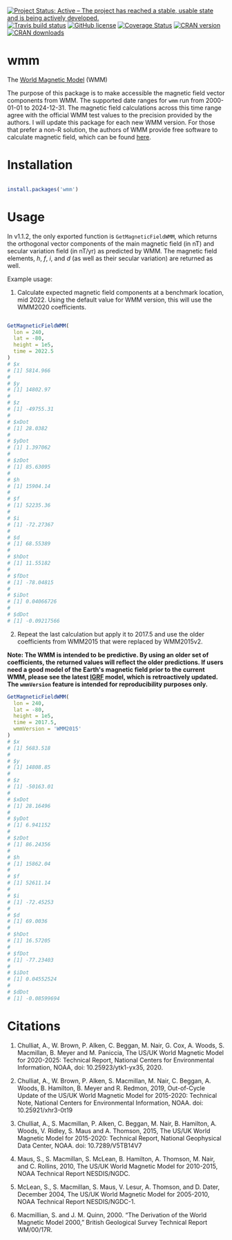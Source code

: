 <!-- badges: start -->
[![Project Status: Active – The project has reached a stable, usable state and is being actively developed.](https://www.repostatus.org/badges/latest/active.svg)](https://www.repostatus.org/#active)
[![Travis build status](https://app.travis-ci.com/wfrierson/wmm.svg?branch=main&status=passed)](https://app.travis-ci.com/github/wfrierson/wmm)
[![GitHub license](https://img.shields.io/github/license/Naereen/StrapDown.js.svg)](/LICENSE)
[![Coverage Status](https://coveralls.io/repos/github/wfrierson/wmm/badge.svg?branch=master)](https://coveralls.io/github/wfrierson/wmm?branch=master)
[![CRAN version](https://www.r-pkg.org/badges/version/wmm)](https://cran.r-project.org/package=wmm)
[![CRAN downloads](https://cranlogs.r-pkg.org/badges/grand-total/wmm)](https://cran.r-project.org/package=wmm)
<!-- badges: end -->

# wmm
The [World Magnetic Model](https://www.ngdc.noaa.gov/geomag/WMM/DoDWMM.shtml) (WMM)

The purpose of this package is to make accessible the magnetic field vector components from WMM. The supported date ranges for `wmm` run from 2000-01-01 to 2024-12-31. The magnetic field calculations across this time range agree with the official WMM test values to the precision provided by the authors. I will update this package for each new WMM version. For those that prefer a non-R solution, the authors of WMM provide free software to calculate magnetic field, which can be found [here](https://www.ngdc.noaa.gov/geomag/WMM/soft.shtml).

# Installation

``` r

install.packages('wmm')

```

# Usage

In v1.1.2, the only exported function is `GetMagneticFieldWMM`, which returns the orthogonal vector components of the main magnetic field (in nT) and secular variation field (in nT/yr) as predicted by WMM. The magnetic field elements, _h_, _f_, _i_, and _d_ (as well as their secular variation) are returned as well.

Example usage: 

1. Calculate expected magnetic field components at a benchmark location, mid 2022. Using the default value for WMM version, this will use the WMM2020 coefficients.
``` r

GetMagneticFieldWMM(
  lon = 240,
  lat = -80,
  height = 1e5,
  time = 2022.5
)
# $x
# [1] 5814.966
#
# $y
# [1] 14802.97
#
# $z
# [1] -49755.31
#
# $xDot
# [1] 28.0382
#
# $yDot
# [1] 1.397062
#
# $zDot
# [1] 85.63095
#
# $h
# [1] 15904.14
#
# $f
# [1] 52235.36
#
# $i
# [1] -72.27367
#
# $d
# [1] 68.55389
#
# $hDot
# [1] 11.55182
#
# $fDot
# [1] -78.04815
#
# $iDot
# [1] 0.04066726
#
# $dDot
# [1] -0.09217566
```

2. Repeat the last calculation but apply it to 2017.5 and use the older coefficients from WMM2015 that were replaced by WMM2015v2. 

__Note: The WMM is intended to be predictive. By using an older set of coefficients, the returned values will reflect the older predictions. If users need a good model of the Earth's magnetic field prior to the current WMM, please see the latest [IGRF](https://www.ngdc.noaa.gov/IAGA/vmod/igrf.html) model, which is retroactively updated. The `wmmVersion` feature is intended for reproducibility purposes only.__
``` r
GetMagneticFieldWMM(
  lon = 240,
  lat = -80,
  height = 1e5,
  time = 2017.5,
  wmmVersion = 'WMM2015'
)
# $x
# [1] 5683.518
# 
# $y
# [1] 14808.85
# 
# $z
# [1] -50163.01
# 
# $xDot
# [1] 28.16496
# 
# $yDot
# [1] 6.941152
# 
# $zDot
# [1] 86.24356
# 
# $h
# [1] 15862.04
# 
# $f
# [1] 52611.14
# 
# $i
# [1] -72.45253
# 
# $d
# [1] 69.0036
# 
# $hDot
# [1] 16.57205
# 
# $fDot
# [1] -77.23403
# 
# $iDot
# [1] 0.04552524
# 
# $dDot
# [1] -0.08599694
```

# Citations

1. Chulliat, A., W. Brown, P. Alken, C. Beggan, M. Nair, G. Cox, A. Woods, 
S. Macmillan, B. Meyer and M. Paniccia, The US/UK World Magnetic Model for 
2020-2025: Technical Report, National Centers for Environmental Information, 
NOAA, doi: 10.25923/ytk1-yx35, 2020.

2. Chulliat, A., W. Brown, P. Alken, S. Macmillan, M. Nair, C. Beggan, A. Woods,
B. Hamilton, B. Meyer and R. Redmon, 2019, Out-of-Cycle Update of the
US/UK World Magnetic Model for 2015-2020: Technical Note, National
Centers for Environmental Information, NOAA. doi: 10.25921/xhr3-0t19

3. Chulliat, A., S. Macmillan, P. Alken, C. Beggan, M. Nair, B. Hamilton, A.
Woods, V. Ridley, S. Maus and A. Thomson, 2015, The US/UK World
Magnetic Model for 2015-2020: Technical Report, National Geophysical
Data Center, NOAA. doi: 10.7289/V5TB14V7

4. Maus, S., S. Macmillan, S. McLean, B. Hamilton, A. Thomson,
M. Nair, and C. Rollins, 2010, The US/UK World Magnetic Model
for 2010-2015, NOAA Technical Report NESDIS/NGDC.

5. McLean, S., S. Macmillan, S. Maus, V. Lesur, A.
Thomson, and D. Dater, December 2004, The
US/UK World Magnetic Model for 2005-2010,
NOAA Technical Report NESDIS/NGDC-1. 

6. Macmillian, S. and J. M. Quinn, 2000. 
“The Derivation of the World Magnetic Model 2000,” 
British Geological Survey Technical Report WM/00/17R.
